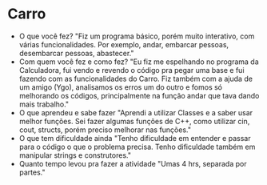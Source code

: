 # Carro

- O que você fez? 
	"Fiz um programa básico, porém muito interativo, com várias funcionalidades. Por exemplo, andar, embarcar pessoas, desembarcar pessoas, abastecer."
- Com quem você fez e como fez? 
	"Eu fiz me espelhando no programa da Calculadora, fui vendo e revendo o código pra pegar uma base e fui fazendo com as funcionalidades do Carro. Fiz também com a ajuda de um amigo (Ygo),  analisamos os erros um do outro e fomos só melhorando os códigos,  principalmente na função andar que tava dando mais trabalho."
- O que aprendeu e sabe fazer
	"Aprendi a utilizar Classes e a saber usar melhor funções. Sei fazer algumas funções de C++, como utilizar cin, cout, structs, porém preciso melhorar nas funções."  
- O que tem dificuldade ainda
	 "Tenho dificuldade em entender e passar para o código o que o problema precisa. Tenho dificuldade também em manipular strings e construtores."
-  Quanto tempo levou pra fazer a atividade
	"Umas 4 hrs, separada por partes." 
